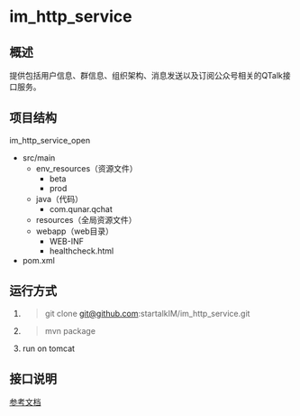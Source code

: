 # im_http_service

## 概述
提供包括用户信息、群信息、组织架构、消息发送以及订阅公众号相关的QTalk接口服务。

## 项目结构
im_http_service_open
- src/main
    - env_resources（资源文件） 
        - beta
        - prod
    - java（代码）
        - com.qunar.qchat
    - resources（全局资源文件）
    - webapp（web目录）
        - WEB-INF
        - healthcheck.html
- pom.xml

## 运行方式
1. >git clone git@github.com:startalkIM/im_http_service.git
2. >mvn package
3. run on tomcat


## 接口说明

[参考文档](doc/http_introduction.md)
